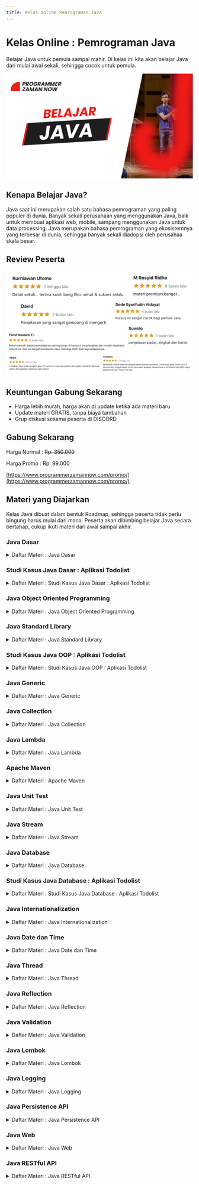 ```yaml
---
title: Kelas Online Pemrograman Java
---
```


# Kelas Online : Pemrograman Java

Belajar Java untuk pemula sampai mahir. Di kelas ini kita akan belajar Java dari mulai awal sekali, sehingga cocok untuk pemula.

![Java](/img/kelas-online/big/java.jpg)

## Kenapa Belajar Java?

Java saat ini merupakan salah satu bahasa pemrograman yang paling populer di dunia. Banyak sekali perusahaan yang menggunakan
Java, baik untuk membuat aplikasi web, mobile, sampang menggunakan Java untuk data processing. Java merupakan bahasa pemrograman
yang ekosistemnya yang terbesar di dunia, sehingga banyak sekali diadopsi oleh perusahaa skala besar.

## Review Peserta

![Java](/img/kelas-online/review/ReviewJava.jpg)

## Keuntungan Gabung Sekarang

- Harga lebih murah, harga akan di update ketika ada materi baru
- Update materi GRATIS, tanpa biaya tambahan
- Grup diskusi sesama peserta di DISCORD

## Gabung Sekarang

Harga Normal : ~~Rp. 350.000~~

Harga Promo : Rp. 99.000

[https://www.programmerzamannow.com/promo/](https://www.programmerzamannow.com/promo/)

## Materi yang Diajarkan

Kelas Java dibuat dalam bentuk Roadmap, sehingga peserta tidak perlu bingung harus mulai dari mana.
Peserta akan dibimbing belajar Java secara bertahap, cukup ikuti materi dari awal sampai akhir.

### Java Dasar

<details>
<summary>Daftar Materi : Java Dasar</summary>

```text
00:00:00 - Pendahuluan
00:02:27 - Pengenalan Java
00:17:10 - Menginstall Java
00:28:14 - Program Hello World
00:41:56 - Tipe Data Number
00:56:59 - Tipe Data Character
01:00:21 - Tipe Data Boolean
01:03:00 - Tipe Data String
01:07:55 - Variable
01:18:42 - Tipe Data Bukan Primitif
01:28:00 - Tipe Data Array
01:42:35 - Operasi Matematika
01:50:54 - Operasi Perbandingan
01:53:38 - Operasi Boolean
01:59:21 - Expression, Statement dan Block
02:05:55 - If Statement
02:15:19 - Switch Statement
02:27:32 - Ternary Operator
02:31:27 - For Loop
02:39:07 - While Loop
02:41:12 - Do While Loop
02:44:48 - Break dan Continue
02:50:55 - For Each
02:55:32 - Method
03:00:12 - Method Parameter
03:03:23 - Method Return Value
03:09:57 - Method Variable Argument
03:16:24 - Method Overloading
03:19:34 - Recursive Method
03:29:00 - Scope
03:33:28 - Komentar
03:38:48 - Materi Selanjutnya
03:39:45 - Penutup
```

</details>

### Studi Kasus Java Dasar : Aplikasi Todolist

<details>
<summary>Daftar Materi : Studi Kasus Java Dasar : Aplikasi Todolist</summary>

```text
00:00:00 - Pendahuluan
00:02:01 - Prototype Aplikasi Todolist
00:05:54 - Membuat Project
00:07:31 - Membuat Main Class
00:09:07 - Model
00:12:00 - Menentukan Business Logic
00:14:21 - Menentukan View
00:17:15 - Menampilkan Todolist
00:20:36 - Test Menampilkan Todolist
00:23:03 - Menambah Todolist
00:29:38 - Test Menambah Todolist
00:32:42 - Menghapus Todolist
00:37:38 - Test Menghapus Todolist
00:45:51 - Input Data
00:52:00 - View Menampilkan Todolist
00:56:55 - Test View Menampilkan Todolist
00:59:31 - View Menambah Todolist
01:01:45 - Test View Menambah Todolist
01:03:27 - View Menghapus Todolist
01:06:36 - Test View Menghapus Todolist
01:08:51 - Test Seluruh Aplikasi
01:11:37 - Materi Selanjutnya
```

</details>

### Java Object Oriented Programming

<details>
<summary>Daftar Materi : Java Object Oriented Programming</summary>

```text
00:00:00 - Pendahuluan
00:01:56 - Pengenalan OOP
00:08:37 - Class
00:10:48 - Object
00:13:59 - Field
00:19:29 - Method
00:23:35 - Constructor
00:28:59 - Constructor Overloading
00:35:41 - Variable Shadowing
00:39:07 - this Keyword
00:42:15 - Inheritance
00:48:23 - Method Overriding
00:52:32 - super Keyword
00:57:41 - super Constructor
01:03:26 - Object Class
01:08:05 - Polymorphism
01:16:57 - Type Check dan Casts
01:21:02 - Variable Hiding
01:28:47 - Package
01:33:40 - Access Modifier
01:42:48 - Import
01:47:47 - Abstract Class
01:51:31 - Abstract Method
01:55:29 - Getter dan Setter
02:03:10 - Interface
02:08:11 - Interface Inheritance
02:12:44 - Default Method
02:17:06 - toString Method
02:19:26 - equals Method
02:30:51 - hashCode Method
02:35:22 - Final Class
02:37:50 - Final Method
02:40:08 - Inner Class
02:48:01 - Anonymous Class
02:53:06 - static Keyword
03:06:07 - Record Class
03:19:05 - Enum Class
03:29:19 - Exception
03:44:41 - Runtime Exception
03:51:22 - Error
03:56:08 - StackTraceElement Class
04:03:07 - Try with Resource
04:11:13 - Annotation
04:21:03 - Reflection
04:31:11 - Materi Selanjutnya
```

</details>

### Java Standard Library

<details>
<summary>Daftar Materi : Java Standard Library</summary>

```text
00:00:00 - Pendahuluan
00:02:07 - String Class
00:10:02 - String Buffer dan String Builder Class
00:15:30 - StringJoiner Class
00:19:01 - StringTokenizer Class
00:22:45 - Number Class
00:28:45 - Math Class
00:32:42 - Big Number Class
00:36:53 - Scanner Class
00:42:26 - Date dan Calendar Class
00:50:43 - System Class
00:55:08 - Runtime Class
00:58:43 - UUID Class
01:00:57 - Base64 Class
01:04:33 - Objects Class
01:09:54 - Random Class
01:12:11 - Properties Class
01:20:55 - Arrays Class
01:27:10 - Regular Expression
01:33:41 - Materi Selanjutnya
```

</details>

### Studi Kasus Java OOP : Aplikasi Todolist

<details>
<summary>Daftar Materi : Studi Kasus Java OOP : Aplikasi Todolist</summary>

```text
00:00:00 - Pendahuluan
00:01:53 - Clean Architecture
00:06:46 - Membuat Entity
00:09:19 - Membuat Repository
00:12:36 - Membuat Service
00:16:23 - Repository dan Service Menampilkan TodoList
00:21:29 - Test Repository dan Service Menampilkan TodoList
00:27:03 - Repository dan Service Menambah TodoList
00:32:25 - Test Repository dan Service Menambah TodoList
00:34:17 - Repository dan Service Menghapus TodoList
00:37:22 - Test Repository dan Service Menghapus TodoList
00:39:50 - View Menampilkan TodoList
00:43:43 - Test View Menampilkan TodoList
00:46:17 - View Menambah TodoList
00:47:27 - Test View Menambah TodoList
00:49:50 - View Menghapus TodoList
00:51:12 - Test View Menghapus TodoList
00:53:09 - View Seluruh Aplikasi
00:56:42 - Materi Selanjutnya
```

</details>

### Java Generic

<details>
<summary>Daftar Materi : Java Generic</summary>

```text
00:00:00 - Pendahuluan
00:02:00 - Pengenalan Generic
00:06:40 - Generic Class
00:15:57 - Generic Method
00:20:56 - Invariant
00:26:49 - Covariant
00:32:02 - Contravariant
00:38:43 - Bounded Type Parameter
00:48:56 - Wildcard
00:52:08 - Type Erasure
00:57:05 - Comparable Interface
01:03:20 - Comparator Interface
01:06:42 - Materi Selanjutnya
```

</details>

### Java Collection

<details>
<summary>Daftar Materi : Java Collection</summary>

```text
00:00:00 - Pendahuluan
00:02:05 - Pengenalan Collection
00:07:11 - Iterable dan Iterator
00:14:17 - Collection
00:22:16 - List
00:35:27 - Immutable List
00:47:04 - Set
00:57:22 - Immutable Set
01:01:06 - SortedSet
01:08:02 - NavigableSet
01:14:33 - Queue
01:24:26 - Deque
01:30:42 - Map
01:48:49 - Immutable Map
01:52:25 - SortedMap
01:58:01 - NavigableMap
02:04:04 - Entry Map
02:08:18 - Legacy Collection
02:16:26 - Sorting
02:20:34 - Binary Search
02:26:55 - Collections Class
02:31:08 - Abstract Collection
02:38:07 - Default Method
02:46:54 - Spliterator
02:52:48 - Konversi ke Array
02:55:25 - Materi Selanjutnya
```

</details>

### Java Lambda

<details>
<summary>Daftar Materi : Java Lambda</summary>

```text
00:00:00 - Pendahuluan
00:01:49 - Pengenalan Lambda
00:07:32 - Membuat Lambda
00:13:12 - Java Util Function
00:23:35 - Method Reference
00:35:31 - Lambda di Collection
00:48:52 - Lambda Sebagai Lazy Parameter
00:55:16 - Lambda di Optional
01:07:29 - Materi Selanjutnya
```

</details>

### Apache Maven

<details>
<summary>Daftar Materi : Apache Maven</summary>

```text
00:00:00 - Pendahuluan
00:02:17 - Pengenalan Build Automation
00:08:10 - Menginstall Apache Maven
00:13:36 - Membaut Project
00:18:51 - Struktur Project
00:24:50 - Maven Lifecycle
00:29:10 - Build Project
00:32:08 - Dependency
00:41:01 - Maven Properties
00:43:48 - Membuat Distribution File
00:50:13 - Multi Module Project
00:59:41 - Dependency Management
01:05:44 - Materi Selanjutnya
```

</details>

### Java Unit Test

<details>
<summary>Daftar Materi : Java Unit Test</summary>

```text
00:00:00 - Pendahuluan
00:02:15 - Pengenalan Software Testing
00:11:15 - Pengenalan JUnit
00:17:18 - Membuat Test
00:24:18 - Menggunakan Assertions
00:34:35 - Mengubah Nama Test
00:43:24 - Menonaktifkan Test
00:46:09 - Sebelum dan Setelah Test
00:51:52 - Membatalkan Test
00:56:10 - Menggunakan Assumptions
01:00:02 - Test Berdasarkan Kondisi
01:14:36 - Menggunakan Tag
01:19:59 - Urutan Eksekusi Test
01:30:02 - Siklus Hidup Test
01:36:11 - Test di dalam Test
01:41:25 - Informasi Test
01:44:23 - Dependency Injection di Test
01:51:50 - Pewarisan di Test
01:55:29 - Test Berulang
02:00:54 - Test dengan Parameter
02:08:23 - Timeout di Test
02:11:09 - Eksekusi Test Secara Paralel
02:16:00 - Pengenalan Mocking
02:25:32 - Mocking di Test
02:36:27 - Verifikasi di Mocking
02:43:40 - Materi Selanjutnya
```

</details>

### Java Stream

<details>
<summary>Daftar Materi : Java Stream</summary>

```text
00:00:00 - Pendahuluan
00:02:16 - Pengenalan Java Stream
00:09:00 - Membuat Stream
00:29:39 - Stream Builder
00:33:50 - Stream Operations
00:40:35 - Stream Pipeline
00:46:09 - Lazy Evaluation
00:55:40 - Transformation Operations
01:02:25 - Filtering Operations
01:07:22 - Retrieving Operations
01:16:21 - Ordering Operations
01:19:36 - Aggregate Operations
01:29:32 - Check Operations
01:34:04 - For Each Operations
01:39:49 - Primitive Stream
01:47:17 - Collectors
01:57:32 - Grouping By
02:05:24 - Parallel Stream
02:11:44 - Materi Selanjutnya
```

</details>

### Java Database

<details>
<summary>Daftar Materi : Java Database</summary>

```text
00:00:00 - Pendahuluan
00:02:05 - Pengenalan JDBC
00:05:50 - Membuat Project
00:10:12 - Driver
00:20:02 - Connection
00:36:32 - DataSource
00:55:25 - Statement
01:10:39 - ResultSet
01:18:20 - SQL Injection
01:29:02 - PreparedStatement
01:40:21 - Batch Process
01:55:25 - Auto Increment
02:04:23 - Date, Time dan Timestamp
02:14:09 - Database Transaction
02:37:08 - Repository Pattern
03:00:43 - Materi yang Tidak Dibahas
03:04:19 - Materi Selanjutnya
```

</details>

### Studi Kasus Java Database : Aplikasi Todolist

<details>
<summary>Daftar Materi : Studi Kasus Java Database : Aplikasi Todolist</summary>

```text
00:00:00 - Pendahuluan
00:02:07 - Membuat Project Maven
00:10:46 - Membuat Table
00:12:51 - Membuat Koneksi Database
00:20:19 - Repository : Menambah Todolist
00:25:42 - Test Repository : Menambah Todolist
00:30:14 - Repository : Menghapus Todolist
00:35:05 - Test Repository : Menghapus Todolist
00:37:01 - Repository : Menampilkan Todolist
00:42:34 - Test Repository : Menampilkan Todolist
00:44:54 - Test Semua Aplikasi
00:48:31 - Materi Selanjutnya
```

</details>

### Java Internationalization

<details>
<summary>Daftar Materi : Java Internationalization</summary>

```text
00:00:00 - Pendahuluan
00:02:10 - Pengenalan Internationalization
00:06:26 - Locale
00:22:07 - Resource Bundle
00:40:03 - I18N di Date dan Time
00:54:12 - I18N di Number
01:01:06 - I18N di Currency
01:09:46 - Message Format
01:19:37 - Message Format Type
01:29:32 - Choice Format
01:39:00 - Materi Selanjutnya
```

</details>

### Java Date dan Time

<details>
<summary>Daftar Materi : Java Date dan Time</summary>

```text
00:00:00 - Pendahuluan
00:02:01 - Pengenalan Date dan Time API
00:09:01 - Date
00:21:45 - Calendar
00:32:31 - TimeZone
00:42:58 - LocalDate
00:56:51 - LocalTime
01:04:34 - LocalDateTime
01:18:32 - Year YearMonth dan MonthDay
01:28:31 - ZoneId dan ZoneOffset
01:36:35 - ZonedDateTime
01:48:17 - OffsetTime dan OffsetDateTime
01:58:55 - Instant
02:12:58 - Clock
02:25:25 - Duration
02:33:33 - Period
02:39:59 - Temporal
03:04:20 - DayOfWeek
03:06:58 - Parsing dan Formatting
03:21:14 - Legacy Date dan Time
03:27:11 - Materi Selanjutnya
```

</details>

### Java Thread

<details>
<summary>Daftar Materi : Java Thread</summary>

```text
00:00:00 - Pendahuluan
00:02:12 - Pengenalan Concurrency
00:14:36 - Membuat Project
00:17:30 - Thread
00:47:57 - Race Condition
00:54:44 - Synchronization
01:05:02 - Deadlock
01:16:54 - Thread Communication
01:28:50 - Timer
01:34:03 - High Level Concurrency Object
01:37:32 - Threadpool
02:01:44 - Executor Service
02:13:09 - Future
02:33:35 - Completable Future
02:48:41 - Completion Service
02:58:38 - Scheduled Executor Service
03:07:41 - Atomic
03:13:58 - Lock
03:30:25 - Synchronizer
03:31:56 - Semaphore
03:39:45 - Count Down Latch
03:46:15 - Cyclic Barrier
03:51:22 - Phaser
04:01:56 - Exchanger
04:07:32 - Concurrent Collection
04:09:35 - Blocking Queue
04:37:26 - Concurrent Map
04:46:26 - Thread Local
04:57:39 - Thread Local Random
05:05:23 - Fork Join
05:34:54 - Parallel Stream
05:40:25 - Reactive Stream
06:13:56 - Materi Selanjutnya
```

</details>

### Java Reflection

<details>
<summary>Daftar Materi : Java Reflection</summary>

```text
00:00:00 - Pendahuluan
00:01:46 - Pengenalan Java Reflection
00:04:48 - Membuat Project
00:07:42 - Class
00:20:04 - Field
00:31:21 - Method
00:38:59 - Parameter
00:46:08 - Constructor
00:53:25 - Super Class
00:57:01 - Interface
01:02:33 - Modifier
01:06:22 - Package
01:11:58 - Annotation
01:25:23 - Enum
01:30:27 - Primitive Type
01:38:38 - Array
01:47:31 - Parameterized Type
02:01:04 - Proxy
02:10:49 - Record
02:18:52 - Materi Selanjutnya
```

</details>

### Java Validation

<details>
<summary>Daftar Materi : Java Validation</summary>

```text
00:00:00 - Pendahuluan
00:02:08 - Pengenalan Bean Validation
00:09:21 - Membuat Project
00:15:02 - Validator
00:22:16 - Constraint
00:31:44- Constraint Validator
00:44:31 - Nested Validation
00:51:00 - Hibernate Validator Constarint
01:00:13 - Grouping Constraint
01:10:47 - Group SEquence
01:15:53 - Group Conversion
01:22:26 - Payload
01:30:32 - Method Validation
01:40:15 - Constructor Validation
01:46:57 - Message Interpolation
01:57:43 - Message Internationalization
02:08:46 - Custom Constraint
02:19:23 - Constraint Composition
02:28:30 - Class Level Constraint
02:36:53 - Cross Parameter Constraint
02:47:14 - Constraint Validator Context
02:51:59 - Constraint Descriptor
02:55:59 - Container Data
03:02:30 - Value Extraction
03:24:23 - Constraint Violation Exception
03:27:56 - Metadata
03:31:36 - Materi Selanjutnya
```

</details>

### Java Lombok

<details>
<summary>Daftar Materi : Java Lombok</summary>

```text
00:00:00 - Pendahuluan
00:01:37 - Pengenalan Lombok
00:04:24 - Membuat Project
00:06:32 - Getter dan Setter
00:13:23 - Constructor
00:25:43 - ToString
00:29:31 - Equals dan HashCode
00:37:05 - Data
00:42:33 - Builder
00:51:13 - Non Null
00:59:18 - Value
01:02:02 - With
01:06:03 - Cleanup
01:12:16 - Sneaky Throws
01:17:33 - Log
01:20:53 - Synchronized
01:26:36 - Experimental Feature
01:28:01 - Materi Selanjutnya
```

</details>

### Java Logging

<details>
<summary>Daftar Materi : Java Logging</summary>

```text
00:00:00 - Pendahuluan
00:01:33 - Pengenalan Logging
00:05:29 - Logging Library
00:11:10 - Membuat Project
00:12:23 - Logger
00:20:44 - Level
00:26:47 - Log Format
00:31:54 - Configuration
00:42:15 - Appender
00:55:34 - Layout
01:00:28 - Mapped Diagnostic Context
01:15:09 - Materi Selanjutnya
```

</details>

### Java Persistence API

<details>
<summary>Daftar Materi : Java Persistence API</summary>

```text
Segera Hadir, GRATIS untuk yang sudah gabung!
```

</details>

### Java Web

<details>
<summary>Daftar Materi : Java Web</summary>

```text
Segera Hadir, GRATIS untuk yang sudah gabung!
```

</details>

### Java RESTful API

<details>
<summary>Daftar Materi : Java RESTful API</summary>

```text
Segera Hadir, GRATIS untuk yang sudah gabung!
```

</details>
